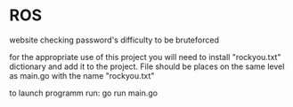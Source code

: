 # ROS
website checking password's difficulty to be bruteforced 

for the appropriate use of this project you will need to install "rockyou.txt" dictionary and add it to the project. 
File should be places on the same level as main.go with the name "rockyou.txt"

to launch programm run:
go run main.go 
